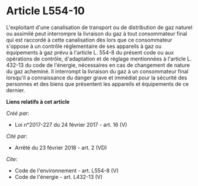 # Article L554-10

L'exploitant d'une canalisation de transport ou de distribution de gaz naturel ou assimilé peut interrompre la livraison du
gaz à tout consommateur final qui est raccordé à cette canalisation dès lors que ce consommateur s'oppose à un contrôle
réglementaire de ses appareils à gaz ou équipements à gaz prévu à l'article L. 554-8 du présent code ou aux opérations de
contrôle, d'adaptation et de réglage mentionnées à l'article L. 432-13 du code de l'énergie, nécessaires en cas de changement
de nature du gaz acheminé. Il interrompt la livraison du gaz à un consommateur final lorsqu'il a connaissance du danger grave
et immédiat pour la sécurité des personnes et des biens que présentent les appareils et équipements de ce dernier.

**Liens relatifs à cet article**

_Créé par_:

  - Loi n°2017-227 du 24 février 2017 - art. 16 (V)

_Cité par_:

  - Arrêté du 23 février 2018 - art. 2 (VD)

_Cite_:

  - Code de l'environnement - art. L554-8 (V)
  - Code de l'énergie - art. L432-13 (V)
